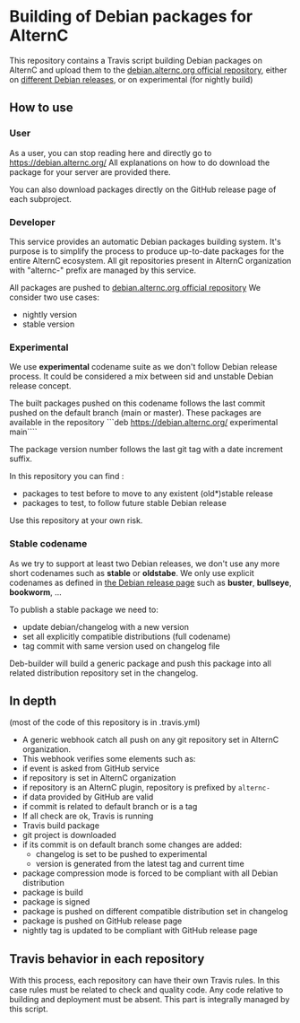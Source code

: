 # Building of Debian packages for AlternC

This repository contains a Travis script building Debian packages on AlternC and upload them to the [debian.alternc.org official repository](https://debian.alternc.org), either on [different Debian releases](https://www.debian.org/releases/), or on experimental (for nightly build)


## How to use

### User

As a user, you can stop reading here and directly go to https://debian.alternc.org/
All explanations on how to do download the package for your server are provided there.

You can also download packages directly on the GitHub release page of each subproject.

### Developer

This service provides an automatic Debian packages building system. It's purpose is to simplify the process to produce up-to-date packages for the entire AlternC ecosystem.
All git repositories present in AlternC organization with "alternc-" prefix are managed by this service.

All packages are pushed to [debian.alternc.org official repository](https://debian.alternc.org)
We consider two use cases:
* nightly version
* stable version

### Experimental

We use **experimental** codename suite as we don't follow Debian release process. It could be considered a mix between sid and unstable Debian release concept.

The built packages pushed on this codename follows the last commit pushed on the default branch (main or master).
These packages are available in the repository ```deb https://debian.alternc.org/ experimental main````

The package version number follows the last git tag with a date increment suffix.

In this repository you can find :
* packages to test before to move to any existent (old*)stable release
* packages to test, to follow future stable Debian release

Use this repository at your own risk.

### Stable codename

As we try to support at least two Debian releases, we don't use any more short codenames such as **stable** or **oldstabe**.
We only use explicit codenames as defined in [the Debian release page](https://wiki.debian.org/DebianReleases#Production_Releases) such as **buster**, **bullseye**, **bookworm**, ...

To publish a stable package we need to:
* update debian/changelog with a new version
* set all explicitly compatible distributions (full codename)
* tag commit with same version used on changelog file

Deb-builder will build a generic package and push this package into all related distribution repository set in the changelog.

## In depth

(most of the code of this repository is in .travis.yml)

* A generic webhook catch all push on any git repository set in AlternC organization.
* This webhook verifies some elements such as:
 * if event is asked from GitHub service
 * if repository is set in AlternC organization
 * if repository is an AlternC plugin, repository is prefixed by ```alternc-```
 * if data provided by GitHub are valid
 * if commit is related to default branch or is a tag
* If all check are ok, Travis is running
* Travis build package
 * git project is downloaded
 * if its commit is on default branch some changes are added:
   * changelog is set to be pushed to experimental
   * version is generated from the latest tag and current time
 * package compression mode is forced to be compliant with all Debian distribution
 * package is build
 * package is signed
 * package is pushed on different compatible distribution set in changelog
 * package is pushed on GitHub release page
 * nightly tag is updated to be compliant with GitHub release page

 ## Travis behavior in each repository

With this process, each repository can have their own Travis rules. In this case rules must be related to check and quality code.
Any code relative to building and deployment must be absent. This part is integrally managed by this script.


